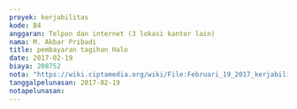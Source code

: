 ```yaml
---
proyek: kerjabilitas
kode: B4
anggaran: Telpon dan internet (3 lokasi kantor lain)
nama: M. Akbar Pribadi
title: pembayaran tagihan Halo
date: 2017-02-19
biaya: 208752
nota: "https://wiki.ciptamedia.org/wiki/File:Februari_19_2017_kerjabilitas_B4_pulsa_akbar.jpg"
tanggalpelunasan: 2017-02-19
notapelunasan:
---
```

